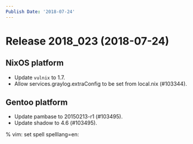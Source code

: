 ```yaml
---
Publish Date: '2018-07-24'
---
```


# Release 2018_023 (2018-07-24)

## NixOS platform

- Update `vulnix` to 1.7.
- Allow services.graylog.extraConfig to be set from local.nix (#103344).

## Gentoo platform

- Update pambase to 20150213-r1 (#103495).
- Update shadow to 4.6 (#103495).

% vim: set spell spelllang=en:
